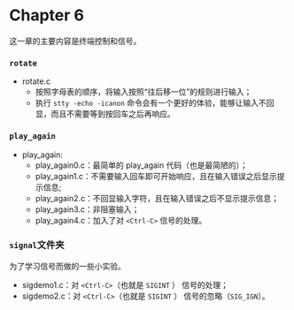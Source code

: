 # Chapter 6

这一章的主要内容是终端控制和信号。

### `rotate`

- rotate.c
  - 按照字母表的顺序，将输入按照“往后移一位”的规则进行输入；
  - 执行 `stty -echo -icanon` 命令会有一个更好的体验，能够让输入不回显，而且不需要等到按回车之后再响应。

### `play_again`

- play_again:
  - play_again0.c：最简单的 play_again 代码（也是最简陋的）；
  - play_again1.c：不需要输入回车即可开始响应，且在输入错误之后显示提示信息;
  - play_again2.c：不回显输入字符，且在输入错误之后不显示提示信息；
  - play_again3.c：非阻塞输入；
  - play_again4.c：加入了对 `<Ctrl-C>` 信号的处理。

### `signal`文件夹

为了学习信号而做的一些小实验。

- sigdemo1.c：对 `<Ctrl-C>`（也就是 `SIGINT` ） 信号的处理；
- sigdemo2.c：对 `<Ctrl-C>`（也就是 `SIGINT` ） 信号的忽略（`SIG_IGN`）。